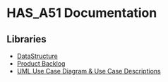 # HAS_A51 Documentation

## Libraries
 * [DataStructure](Data-Structure)
 * [Product Backlog](Product-Backlog)
 * [UML Use Case Diagram & Use Case Descriptions](UML-Use-Case-Diagram-&-Use-Case-Descriptions)